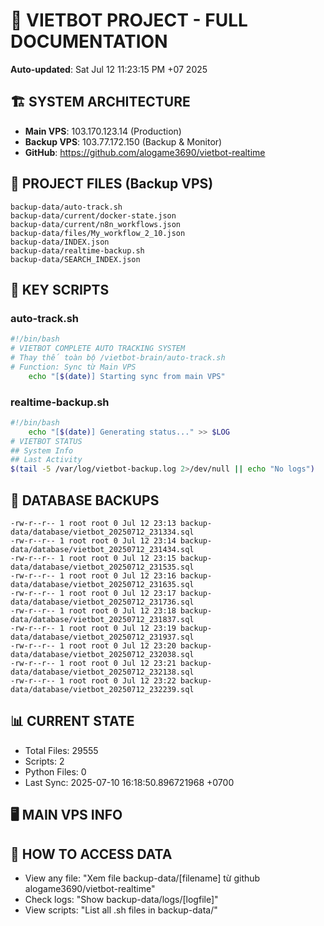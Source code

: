 # 🤖 VIETBOT PROJECT - FULL DOCUMENTATION
**Auto-updated**: Sat Jul 12 11:23:15 PM +07 2025

## 🏗️ SYSTEM ARCHITECTURE
- **Main VPS**: 103.170.123.14 (Production)
- **Backup VPS**: 103.77.172.150 (Backup & Monitor)
- **GitHub**: https://github.com/alogame3690/vietbot-realtime

## 📁 PROJECT FILES (Backup VPS)
```
backup-data/auto-track.sh
backup-data/current/docker-state.json
backup-data/current/n8n_workflows.json
backup-data/files/My_workflow_2_10.json
backup-data/INDEX.json
backup-data/realtime-backup.sh
backup-data/SEARCH_INDEX.json
```

## 🔧 KEY SCRIPTS
### auto-track.sh
```bash
#!/bin/bash
# VIETBOT COMPLETE AUTO TRACKING SYSTEM
# Thay thế toàn bộ /vietbot-brain/auto-track.sh
# Function: Sync từ Main VPS
    echo "[$(date)] Starting sync from main VPS"
```
### realtime-backup.sh
```bash
#!/bin/bash
    echo "[$(date)] Generating status..." >> $LOG
# VIETBOT STATUS
## System Info
## Last Activity
$(tail -5 /var/log/vietbot-backup.log 2>/dev/null || echo "No logs")
```

## 💾 DATABASE BACKUPS
```
-rw-r--r-- 1 root root 0 Jul 12 23:13 backup-data/database/vietbot_20250712_231334.sql
-rw-r--r-- 1 root root 0 Jul 12 23:14 backup-data/database/vietbot_20250712_231434.sql
-rw-r--r-- 1 root root 0 Jul 12 23:15 backup-data/database/vietbot_20250712_231535.sql
-rw-r--r-- 1 root root 0 Jul 12 23:16 backup-data/database/vietbot_20250712_231635.sql
-rw-r--r-- 1 root root 0 Jul 12 23:17 backup-data/database/vietbot_20250712_231736.sql
-rw-r--r-- 1 root root 0 Jul 12 23:18 backup-data/database/vietbot_20250712_231837.sql
-rw-r--r-- 1 root root 0 Jul 12 23:19 backup-data/database/vietbot_20250712_231937.sql
-rw-r--r-- 1 root root 0 Jul 12 23:20 backup-data/database/vietbot_20250712_232038.sql
-rw-r--r-- 1 root root 0 Jul 12 23:21 backup-data/database/vietbot_20250712_232138.sql
-rw-r--r-- 1 root root 0 Jul 12 23:22 backup-data/database/vietbot_20250712_232239.sql
```

## 📊 CURRENT STATE
- Total Files: 29555
- Scripts: 2
- Python Files: 0
- Last Sync: 2025-07-10 16:18:50.896721968 +0700

## 🖥️ MAIN VPS INFO


## 🚨 HOW TO ACCESS DATA
- View any file: "Xem file backup-data/[filename] từ github alogame3690/vietbot-realtime"
- Check logs: "Show backup-data/logs/[logfile]"
- View scripts: "List all .sh files in backup-data/"
